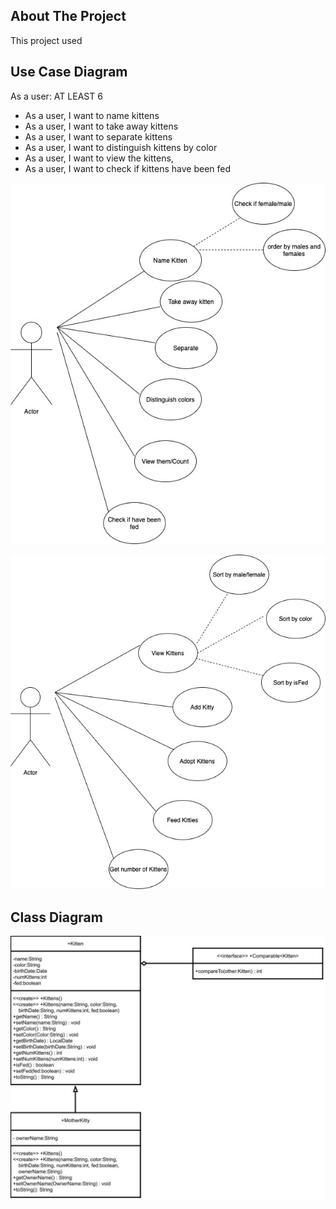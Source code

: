 ## About The Project

This project used 

## Use Case Diagram

As a user: AT LEAST 6

- As a user, I want to name kittens
- As a user, I want to take away kittens
- As a user, I want to separate kittens 
- As a user, I want to distinguish kittens by color
- As a user, I want to view the kittens,
- As a user, I want to check if kittens have been fed

![Use Case Diagram](images/UseCase.jpg) 

![Newer Use Case Diagram](images/UseCase2.jpg) 

## Class Diagram

![Class Diagram](images/ClassDiagram.jpg)
